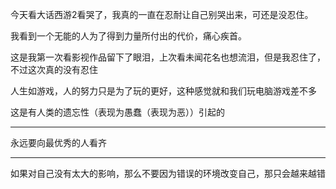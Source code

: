 今天看大话西游2看哭了，我真的一直在忍耐让自己别哭出来，可还是没忍住。

我看到一个无能的人为了得到力量所付出的代价，痛心疾首。

这是我第一次看影视作品留下了眼泪，上次看未闻花名也想流泪，但是我忍住了，不过这次真的没有忍住

 
人生如游戏，人的努力只是为了玩的更好，这种感觉就和我们玩电脑游戏差不多

这是有人类的遗忘性（表现为愚蠢（表现为恶））引起的
___
永远要向最优秀的人看齐
___
如果对自己没有太大的影响，那么不要因为错误的环境改变自己，那只会越来越错